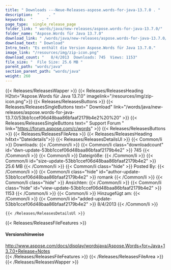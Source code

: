 ```yaml
---
title: " Downloads ---Neue-Releases-aspose.words-for-java-13.7.0 . "
description:  "    . " 
keywords:  "    . " 
page_type:  single_release_page
folder_link: " words/java/new-releases/aspose.words-for-java-13.7.0/"
folder_name: "Aspose.Words für Java 13.7.0"
download_link: " /words/java/new-releases/aspose.words-for-java-13.7.0/53bb1ccef06d48baa86bfaaf2179b4e2"
download_text: " Download"
Intro_text: "Es enthält die Version Aspose.Words für Java 13.7.0."
image_link: "/resources/img/zip-icon.png"
download_count: "   8/4/2013  Downloads: 745  Views: 1153"
file_size: "  File Size: 25.6 MB "
parent_path: "words/java"
section_parent_path: "words/java"
weight: 260
---
```


{{< Releases/ReleasesWapper >}}
  {{< Releases/ReleasesHeading H2txt="Aspose.Words für Java 13.7.0" imagelink="/resources/img/zip-icon.png">}}
  {{< Releases/ReleasesButtons >}}
    {{< Releases/ReleasesSingleButtons text=" Download" link="/words/java/new-releases/aspose.words-for-java-13.7.0/53bb1ccef06d48baa86bfaaf2179b4e2%20%20" >}}
    {{< Releases/ReleasesSingleButtons text=" Support Forum " link="https://forum.aspose.com/c/words" >}}
  {{< Releases/ReleasesButtons >}}
  {{< Releases/ReleasesFileArea >}}
    {{< Releases/ReleasesHeading h4txt="Dateidetails">}}
    {{< Releases/ReleasesDetailsUl >}}
            {{< Common/li >}} Downloads: {{< /Common/li >}}
      {{< Common/li class="downloadcount" id="dwn-update-53bb1ccef06d48baa86bfaaf2179b4e2" >}} 745 {{< /Common/li >}}
      {{< Common/li >}} Dateigröße: {{< /Common/li >}}
      {{< Common/li id="size-update-53bb1ccef06d48baa86bfaaf2179b4e2" >}} 25.6 MB {{< /Common/li >}} 
      {{< Common/li  class="hide" >}} Posted By: {{< /Common/li >}} 
      {{< Common/li class="hide" id="author-update-53bb1ccef06d48baa86bfaaf2179b4e2" >}} romank {{< /Common/li >}}
      {{< Common/li class="hide" >}} Ansichten: {{< /Common/li >}}
      {{< Common/li class="hide" id="view-update-53bb1ccef06d48baa86bfaaf2179b4e2" >}} 1153 {{< /Common/li >}}
      {{< Common/li >}} Hinzugefügt am: {{< /Common/li >}}
      {{< Common/li id="added-update-53bb1ccef06d48baa86bfaaf2179b4e2" >}} 8/4/2013 {{< /Common/li >}} 

    {{< /Releases/ReleasesDetailsUl >}}

  {{< Releases/ReleasesFileFeatures >}}
      <h4>Versionshinweise</h4><div> <a href="http://www.aspose.com/docs/display/wordsjava/Aspose.Words+for+Java+13.7.0+Release+Notes">http://www.aspose.com/docs/display/wordsjava/Aspose.Words+for+Java+13.7.0+Release+Notes</a></div>
  {{< /Releases/ReleasesFileFeatures >}}
 {{< /Releases/ReleasesFileArea >}}
{{< /Releases/ReleasesWapper >}}



